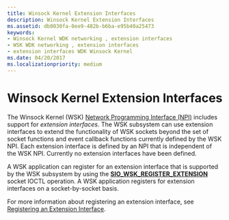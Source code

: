 ```yaml
---
title: Winsock Kernel Extension Interfaces
description: Winsock Kernel Extension Interfaces
ms.assetid: db0030fa-0ee9-482b-b6ba-e95b40a25473
keywords:
- Winsock Kernel WDK networking , extension interfaces
- WSK WDK networking , extension interfaces
- extension interfaces WDK Winsock Kernel
ms.date: 04/20/2017
ms.localizationpriority: medium
---
```


# Winsock Kernel Extension Interfaces


The Winsock Kernel (WSK) [Network Programming Interface (NPI)](network-programming-interface.md) includes support for *extension interfaces*. The WSK subsystem can use extension interfaces to extend the functionality of WSK sockets beyond the set of socket functions and event callback functions currently defined by the WSK NPI. Each extension interface is defined by an NPI that is independent of the WSK NPI. Currently no extension interfaces have been defined.

A WSK application can register for an extension interface that is supported by the WSK subsystem by using the [**SIO\_WSK\_REGISTER\_EXTENSION**](https://docs.microsoft.com/windows-hardware/drivers/network/sio-wsk-register-extension) socket IOCTL operation. A WSK application registers for extension interfaces on a socket-by-socket basis.

For more information about registering an extension interface, see [Registering an Extension Interface](registering-an-extension-interface.md).

 

 





